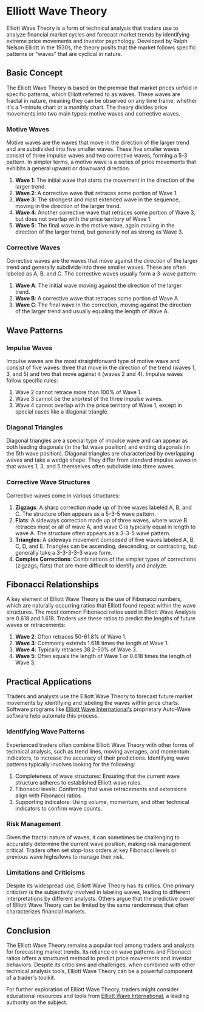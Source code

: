 # Elliott Wave Theory

Elliott Wave Theory is a form of technical analysis that traders use to analyze financial market cycles and forecast market trends by identifying extreme price movements and investor psychology. Developed by Ralph Nelson Elliott in the 1930s, the theory posits that the market follows specific patterns or "waves" that are cyclical in nature.

## Basic Concept

The Elliott Wave Theory is based on the premise that market prices unfold in specific patterns, which Elliott referred to as waves. These waves are fractal in nature, meaning they can be observed on any time frame, whether it's a 1-minute chart or a monthly chart. The theory divides price movements into two main types: motive waves and corrective waves.

### Motive Waves

Motive waves are the waves that move in the direction of the larger trend and are subdivided into five smaller waves. These five smaller waves consist of three impulse waves and two corrective waves, forming a 5-3 pattern. In simpler terms, a motive wave is a series of price movements that exhibits a general upward or downward direction.

1. **Wave 1**: The initial wave that starts the movement in the direction of the larger trend.
2. **Wave 2**: A corrective wave that retraces some portion of Wave 1.
3. **Wave 3**: The strongest and most extended wave in the sequence, moving in the direction of the larger trend.
4. **Wave 4**: Another corrective wave that retraces some portion of Wave 3, but does not overlap with the price territory of Wave 1.
5. **Wave 5**: The final wave in the motive wave, again moving in the direction of the larger trend, but generally not as strong as Wave 3.

### Corrective Waves

Corrective waves are the waves that move against the direction of the larger trend and generally subdivide into three smaller waves. These are often labeled as A, B, and C. The corrective waves usually form a 3-wave pattern:

1. **Wave A**: The initial wave moving against the direction of the larger trend.
2. **Wave B**: A corrective wave that retraces some portion of Wave A.
3. **Wave C**: The final wave in the correction, moving against the direction of the larger trend and usually equaling the length of Wave A.

## Wave Patterns

### Impulse Waves

Impulse waves are the most straightforward type of motive wave and consist of five waves: three that move in the direction of the trend (waves 1, 3, and 5) and two that move against it (waves 2 and 4). Impulse waves follow specific rules:

1. Wave 2 cannot retrace more than 100% of Wave 1.
2. Wave 3 cannot be the shortest of the three impulse waves.
3. Wave 4 cannot overlap with the price territory of Wave 1, except in special cases like a diagonal triangle.

### Diagonal Triangles

Diagonal triangles are a special type of impulse wave and can appear as both leading diagonals (in the 1st wave position) and ending diagonals (in the 5th wave position). Diagonal triangles are characterized by overlapping waves and take a wedge shape. They differ from standard impulse waves in that waves 1, 3, and 5 themselves often subdivide into three waves.

### Corrective Wave Structures

Corrective waves come in various structures:

1. **Zigzags**: A sharp correction made up of three waves labeled A, B, and C. The structure often appears as a 5-3-5 wave pattern.
2. **Flats**: A sideways correction made up of three waves, where wave B retraces most or all of wave A, and wave C is typically equal in length to wave A. The structure often appears as a 3-3-5 wave pattern.
3. **Triangles**: A sideways movement composed of five waves labeled A, B, C, D, and E. Triangles can be ascending, descending, or contracting, but generally take a 3-3-3-3-3 wave form.
4. **Complex Corrections**: Combinations of the simpler types of corrections (zigzags, flats) that are more difficult to identify and analyze.

## Fibonacci Relationships

A key element of Elliott Wave Theory is the use of Fibonacci numbers, which are naturally occurring ratios that Elliott found repeat within the wave structures. The most common Fibonacci ratios used in Elliott Wave Analysis are 0.618 and 1.618. Traders use these ratios to predict the lengths of future waves or retracements:

1. **Wave 2**: Often retraces 50-61.8% of Wave 1.
2. **Wave 3**: Commonly extends 1.618 times the length of Wave 1.
3. **Wave 4**: Typically retraces 38.2-50% of Wave 3.
4. **Wave 5**: Often equals the length of Wave 1 or 0.618 times the length of Wave 3.

## Practical Applications

Traders and analysts use the Elliott Wave Theory to forecast future market movements by identifying and labeling the waves within price charts. Software programs like [Elliott Wave International's](https://www.elliottwave.com) proprietary Auto-Wave software help automate this process.

### Identifying Wave Patterns

Experienced traders often combine Elliott Wave Theory with other forms of technical analysis, such as trend lines, moving averages, and momentum indicators, to increase the accuracy of their predictions. Identifying wave patterns typically involves looking for the following:

1. Completeness of wave structures: Ensuring that the current wave structure adheres to established Elliott wave rules.
2. Fibonacci levels: Confirming that wave retracements and extensions align with Fibonacci ratios.
3. Supporting indicators: Using volume, momentum, and other technical indicators to confirm wave counts.

### Risk Management

Given the fractal nature of waves, it can sometimes be challenging to accurately determine the current wave position, making risk management critical. Traders often set stop-loss orders at key Fibonacci levels or previous wave highs/lows to manage their risk.

### Limitations and Criticisms

Despite its widespread use, Elliott Wave Theory has its critics. One primary criticism is the subjectivity involved in labeling waves, leading to different interpretations by different analysts. Others argue that the predictive power of Elliott Wave Theory can be limited by the same randomness that often characterizes financial markets.

## Conclusion

The Elliott Wave Theory remains a popular tool among traders and analysts for forecasting market trends. Its reliance on wave patterns and Fibonacci ratios offers a structured method to predict price movements and investor behaviors. Despite its criticisms and challenges, when combined with other technical analysis tools, Elliott Wave Theory can be a powerful component of a trader's toolkit.

For further exploration of Elliott Wave Theory, traders might consider educational resources and tools from [Elliott Wave International](https://www.elliottwave.com), a leading authority on the subject.
